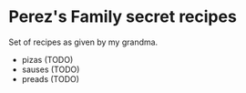 # Perez's Family secret recipes

Set of recipes as given by my grandma.

- pizas (TODO)
- sauses (TODO)
- preads (TODO)